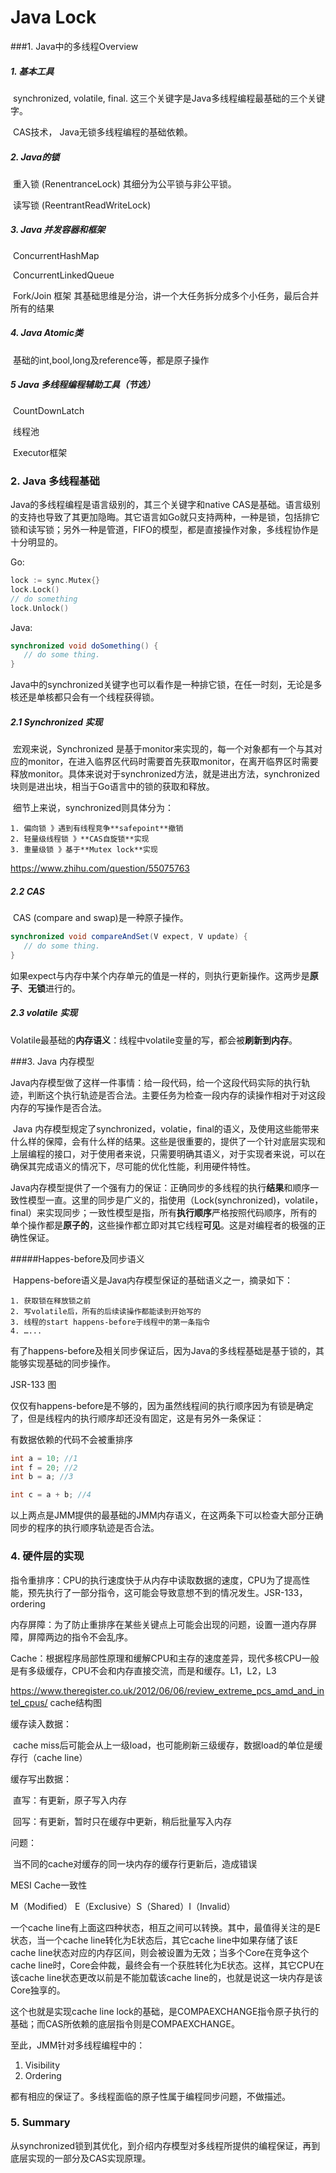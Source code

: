    # Java Lock



###1. Java中的多线程Overview 

##### 1. 基本工具

​	synchronized, volatile, final. 这三个关键字是Java多线程编程最基础的三个关键字。

​	CAS技术， Java无锁多线程编程的基础依赖。

##### 2. Java的锁

​	重入锁 (RenentranceLock) 其细分为公平锁与非公平锁。

​	读写锁 (ReentrantReadWriteLock)

##### 3. Java 并发容器和框架

​	ConcurrentHashMap

​	ConcurrentLinkedQueue

​	Fork/Join 框架 其基础思维是分治，讲一个大任务拆分成多个小任务，最后合并所有的结果

##### 4. Java Atomic类

​	基础的int,bool,long及reference等，都是原子操作

##### 5 Java 多线程编程辅助工具（节选）

​	CountDownLatch

​	线程池

​	Executor框架



### 2. Java 多线程基础

Java的多线程编程是语言级别的，其三个关键字和native CAS是基础。语言级别的支持也导致了其更加隐晦。其它语言如Go就只支持两种，一种是锁，包括排它锁和读写锁；另外一种是管道，FIFO的模型，都是直接操作对象，多线程协作是十分明显的。

Go:

```Go
lock := sync.Mutex{}
lock.Lock()
// do something
lock.Unlock()
```



Java:

```java
synchronized void doSomething() {
   // do some thing.
}
```



Java中的synchronized关键字也可以看作是一种排它锁，在任一时刻，无论是多核还是单核都只会有一个线程获得锁。

##### 2.1 Synchronized 实现

​	宏观来说，Synchronized 是基于monitor来实现的，每一个对象都有一个与其对应的monitor，在进入临界区代码时需要首先获取monitor，在离开临界区时需要释放monitor。具体来说对于synchronized方法，就是进出方法，synchronized块则是进出块，相当于Go语言中的锁的获取和释放。

​	细节上来说，synchronized则具体分为：

 	1. 偏向锁 》遇到有线程竞争**safepoint**撤销
	2. 轻量级线程锁 》**CAS自旋锁**实现
	3. 重量级锁 》基于**Mutex lock**实现

https://www.zhihu.com/question/55075763

##### 2.2 CAS

​	CAS (compare and swap)是一种原子操作。

```java
synchronized void compareAndSet(V expect, V update) {
   // do some thing.
}
```

如果expect与内存中某个内存单元的值是一样的，则执行更新操作。这两步是**原子**、**无锁**进行的。

##### 2.3 volatile 实现

​	Volatile最基础的**内存语义**：线程中volatile变量的写，都会被**刷新到内存**。



###3. Java 内存模型

​	Java内存模型做了这样一件事情：给一段代码，给一个这段代码实际的执行轨迹，判断这个执行轨迹是否合法。主要任务为检查一段内存的读操作相对于对这段内存的写操作是否合法。

​	Java 内存模型规定了synchronized，volatie，final的语义，及使用这些能带来什么样的保障，会有什么样的结果。这些是很重要的，提供了一个针对底层实现和上层编程的接口，对于使用者来说，只需要明确其语义，对于实现者来说，可以在确保其完成语义的情况下，尽可能的优化性能，利用硬件特性。

​	Java内存模型提供了一个强有力的保证：正确同步的多线程的执行**结果**和顺序一致性模型一直。这里的同步是广义的，指使用（Lock(synchronized)，volatile，final）来实现同步；一致性模型是指，所有**执行顺序**严格按照代码顺序，所有的单个操作都是**原子的**，这些操作都立即对其它线程**可见**。这是对编程者的极强的正确性保证。



#####Happes-before及同步语义 

​	Happens-before语义是Java内存模型保证的基础语义之一，摘录如下：

 	1. 获取锁在释放锁之前
	2. 写volatile后，所有的后续读操作都能读到开始写的
	3. 线程的start happens-before于线程中的第一条指令
	4. …...

有了happens-before及相关同步保证后，因为Java的多线程基础是基于锁的，其能够实现基础的同步操作。

JSR-133 图



仅仅有happens-before是不够的，因为虽然线程间的执行顺序因为有锁是确定了，但是线程内的执行顺序却还没有固定，这是有另外一条保证：

有数据依赖的代码不会被重排序

```java
int a = 10; //1
int f = 20; //2
int b = a; //3

int c = a + b; //4
```

以上两点是JMM提供的最基础的JMM内存语义，在这两条下可以检查大部分正确同步的程序的执行顺序轨迹是否合法。



### 4. 硬件层的实现

​	指令重排序：CPU的执行速度快于从内存中读取数据的速度，CPU为了提高性能，预先执行了一部分指令，这可能会导致意想不到的情况发生。JSR-133，ordering

​	内存屏障：为了防止重排序在某些关键点上可能会出现的问题，设置一道内存屏障，屏障两边的指令不会乱序。

​	Cache：根据程序局部性原理和缓解CPU和主存的速度差异，现代多核CPU一般是有多级缓存，CPU不会和内存直接交流，而是和缓存。L1，L2，L3

https://www.theregister.co.uk/2012/06/06/review_extreme_pcs_amd_and_intel_cpus/ cache结构图



缓存读入数据：

​	cache miss后可能会从上一级load，也可能刷新三级缓存，数据load的单位是缓存行（cache line）

缓存写出数据：

​	直写：有更新，原子写入内存

​	回写：有更新，暂时只在缓存中更新，稍后批量写入内存

问题：

​	当不同的cache对缓存的同一块内存的缓存行更新后，造成错误



MESI Cache一致性

M（Modified） E（Exclusive）S（Shared）I（Invalid） 

一个cache line有上面这四种状态，相互之间可以转换。其中，最值得关注的是E状态，当一个cache line转化为E状态后，其它cache line中如果存储了该E cache line状态对应的内存区间，则会被设置为无效；当多个Core在竞争这个cache line时，Core会仲裁，最终会有一个获胜转化为E状态。这样，其它CPU在该cache line状态更改以前是不能加载该cache line的，也就是说这一块内存是该Core独享的。

这个也就是实现cache line lock的基础，是COMPAEXCHANGE指令原子执行的基础；而CAS所依赖的底层指令则是COMPAEXCHANGE。



至此，JMM针对多线程编程中的：

1. Visibility
2. Ordering

都有相应的保证了。多线程面临的原子性属于编程同步问题，不做描述。



### 5. Summary

​	从synchronized锁到其优化，到介绍内存模型对多线程所提供的编程保证，再到底层实现的一部分及CAS实现原理。

